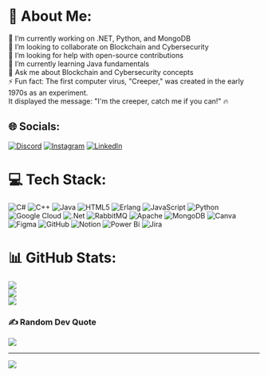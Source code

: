 # 💫 About Me:
🔭 I’m currently working on .NET, Python, and MongoDB<br>👥 I’m looking to collaborate on Blockchain and Cybersecurity<br>🤝 I’m looking for help with open-source contributions<br>🌱 I’m currently learning Java fundamentals<br>💬 Ask me about Blockchain and Cybersecurity concepts<br>⚡ Fun fact: The first computer virus, "Creeper," was created in the early 1970s as an experiment. <br>                       It displayed the message: "I'm the creeper, catch me if you can!" 🔥


## 🌐 Socials:
[![Discord](https://img.shields.io/badge/Discord-%237289DA.svg?logo=discord&logoColor=white)](https://discord.gg/whi_te_dev_il) [![Instagram](https://img.shields.io/badge/Instagram-%23E4405F.svg?logo=Instagram&logoColor=white)](https://instagram.com/akshay_m_11_5) [![LinkedIn](https://img.shields.io/badge/LinkedIn-%230077B5.svg?logo=linkedin&logoColor=white)](https://linkedin.com/in/https://www.linkedin.com/in/akshay-misal-/) 

# 💻 Tech Stack:
![C#](https://img.shields.io/badge/c%23-%23239120.svg?style=flat&logo=csharp&logoColor=white) ![C++](https://img.shields.io/badge/c++-%2300599C.svg?style=flat&logo=c%2B%2B&logoColor=white) ![Java](https://img.shields.io/badge/java-%23ED8B00.svg?style=flat&logo=openjdk&logoColor=white) ![HTML5](https://img.shields.io/badge/html5-%23E34F26.svg?style=flat&logo=html5&logoColor=white) ![Erlang](https://img.shields.io/badge/Erlang-white.svg?style=flat&logo=erlang&logoColor=a90533) ![JavaScript](https://img.shields.io/badge/javascript-%23323330.svg?style=flat&logo=javascript&logoColor=%23F7DF1E) ![Python](https://img.shields.io/badge/python-3670A0?style=flat&logo=python&logoColor=ffdd54) ![Google Cloud](https://img.shields.io/badge/GoogleCloud-%234285F4.svg?style=flat&logo=google-cloud&logoColor=white) ![.Net](https://img.shields.io/badge/.NET-5C2D91?style=flat&logo=.net&logoColor=white) ![RabbitMQ](https://img.shields.io/badge/rabbitmq-FF6600?style=flat&logo=rabbitmq&logoColor=white) ![Apache](https://img.shields.io/badge/apache-%23D42029.svg?style=flat&logo=apache&logoColor=white) ![MongoDB](https://img.shields.io/badge/MongoDB-%234ea94b.svg?style=flat&logo=mongodb&logoColor=white) ![Canva](https://img.shields.io/badge/Canva-%2300C4CC.svg?style=flat&logo=Canva&logoColor=white) ![Figma](https://img.shields.io/badge/figma-%23F24E1E.svg?style=flat&logo=figma&logoColor=white) ![GitHub](https://img.shields.io/badge/github-%23121011.svg?style=flat&logo=github&logoColor=white) ![Notion](https://img.shields.io/badge/Notion-%23000000.svg?style=flat&logo=notion&logoColor=white) ![Power Bi](https://img.shields.io/badge/power_bi-F2C811?style=flat&logo=powerbi&logoColor=black) ![Jira](https://img.shields.io/badge/jira-%230A0FFF.svg?style=flat&logo=jira&logoColor=white)
# 📊 GitHub Stats:
![](https://github-readme-stats.vercel.app/api?username=AsmXplorer&theme=shadow_blue&hide_border=false&include_all_commits=true&count_private=true)<br/>
![](https://github-readme-streak-stats.herokuapp.com/?user=AsmXplorer&theme=shadow_blue&hide_border=false)<br/>
![](https://github-readme-stats.vercel.app/api/top-langs/?username=AsmXplorer&theme=shadow_blue&hide_border=false&include_all_commits=true&count_private=true&layout=compact)

### ✍️ Random Dev Quote
![](https://quotes-github-readme.vercel.app/api?type=horizontal&theme=radical)

---
[![](https://visitcount.itsvg.in/api?id=AsmXplorer&icon=2&color=3)](https://visitcount.itsvg.in)

<!-- Proudly created with GPRM ( https://gprm.itsvg.in ) -->
